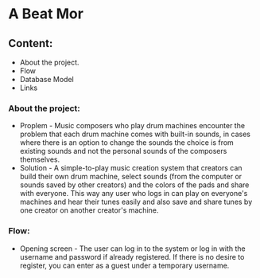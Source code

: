 # A Beat Mor

## Content:
- About the project.
- Flow
- Database Model
- Links

### About the project:
- Proplem - Music composers who play drum machines encounter the problem that each drum machine comes with built-in sounds, in cases where there is an option to change the sounds the choice is from existing sounds and not the personal sounds of the composers themselves.
- Solution - A simple-to-play music creation system that creators can build their own drum machine, select sounds (from the computer or sounds saved by other creators) and the colors of the pads and share with everyone. This way any user who logs in can play on everyone's machines and hear their tunes easily and also save and share tunes by one creator on another creator's machine.

### Flow:
- Opening screen - The user can log in to the system or log in with the username and password if already registered. If there is no desire to register, you can enter as a guest under a temporary username.